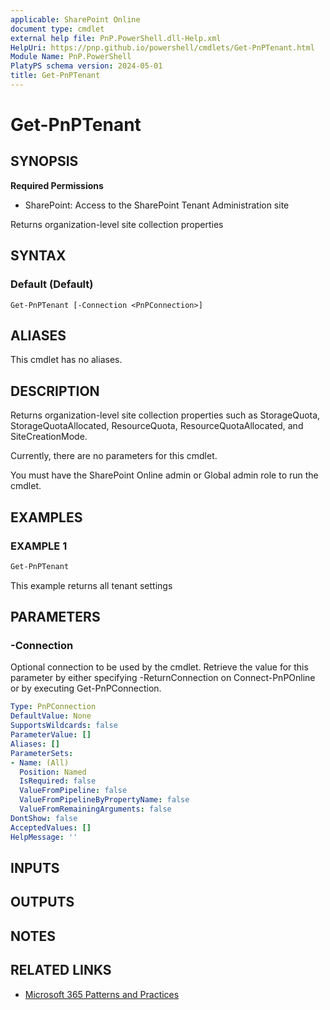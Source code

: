 ```yaml
---
applicable: SharePoint Online
document type: cmdlet
external help file: PnP.PowerShell.dll-Help.xml
HelpUri: https://pnp.github.io/powershell/cmdlets/Get-PnPTenant.html
Module Name: PnP.PowerShell
PlatyPS schema version: 2024-05-01
title: Get-PnPTenant
---
```


# Get-PnPTenant

## SYNOPSIS

**Required Permissions**

* SharePoint: Access to the SharePoint Tenant Administration site

Returns organization-level site collection properties

## SYNTAX

### Default (Default)

```
Get-PnPTenant [-Connection <PnPConnection>]
```

## ALIASES

This cmdlet has no aliases.

## DESCRIPTION

Returns organization-level site collection properties such as StorageQuota, StorageQuotaAllocated, ResourceQuota,
ResourceQuotaAllocated, and SiteCreationMode.

Currently, there are no parameters for this cmdlet.

You must have the SharePoint Online admin or Global admin role to run the cmdlet.

## EXAMPLES

### EXAMPLE 1

```powershell
Get-PnPTenant
```

This example returns all tenant settings

## PARAMETERS

### -Connection

Optional connection to be used by the cmdlet. Retrieve the value for this parameter by either specifying -ReturnConnection on Connect-PnPOnline or by executing Get-PnPConnection.

```yaml
Type: PnPConnection
DefaultValue: None
SupportsWildcards: false
ParameterValue: []
Aliases: []
ParameterSets:
- Name: (All)
  Position: Named
  IsRequired: false
  ValueFromPipeline: false
  ValueFromPipelineByPropertyName: false
  ValueFromRemainingArguments: false
DontShow: false
AcceptedValues: []
HelpMessage: ''
```

## INPUTS

## OUTPUTS

## NOTES

## RELATED LINKS

- [Microsoft 365 Patterns and Practices](https://aka.ms/m365pnp)
